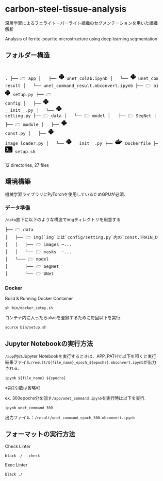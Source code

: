 # carbon-steel-tissue-analysis
深層学習によるフェライト・パーライト組織のセグメンテーションを用いた組織解析

Analysis of ferrite-pearlite microstructure using deep learning segmentation

## フォルダー構造
<link rel="stylesheet" href="https://cdnjs.cloudflare.com/ajax/libs/font-awesome/5.15.3/css/all.min.css" integrity="sha384-9JzIyL4wS5E9T6XvfD0ySc1JC63B4r1mOtL4fFv3Eg==" crossorigin="anonymous">
<pre>

.
├── 🗁 app
│   ├── ![SVG Icon](/readme_svg/python.svg) unet_colab.ipynb
│   └── ![SVG Icon](/readme_svg/python.svg) unet_command.ipynb
├── 🗁 result
│   └── unet_command_result.nbconvert.ipynb
├── 🗁 bin
│   └── ![SVG Icon](/readme_svg/python.svg) setup.py
├── 🗁 config
│   ├── ![SVG Icon](/readme_svg/python.svg) \_\_init__.py
│   └── ![SVG Icon](/readme_svg/python.svg) setting.py
├── 🗁 data
│   └── 🗁 model
│       ├── 🗁 SegNet
│       └── 🗁 UNet
├── 🗁 module
│   ├── ![SVG Icon](/readme_svg/python.svg) const.py
│   ├── ![SVG Icon](/readme_svg/python.svg) image_loader.py
│   └── ![SVG Icon](/readme_svg/python.svg) \_\_init__.py
├── ![SVG Icon](/readme_svg/docker.svg) Dockerfile
├──![SVG Icon](/readme_svg/md_file.svg)README.md
├── ![SVG Icon](/readme_svg/text.svg) requirements.txt
├── ![SVG Icon](/readme_svg/terminal_shell.svg) exec_ipynb.sh
└── ![SVG Icon](/readme_svg/terminal_shell.svg) setup.sh
</pre>
12 directories, 27 files

## 環境構築
機械学習ライブラリにPyTorchを使用しているためGPUが必須.

### データ準備

`/data`直下に以下のような構造でimgディレクトリを用意する
<pre>
├── 🗁 data
│   ├── 🗁 img(`img`には`config/setting.py`内の`const.TRAIN_DIR`の値を入れる)
│   │   ├── 🗁 images ─...
│   │   └── 🗁 masks  ─...
│   └─── 🗁 model
│       ├── 🗁 SegNet
│       └── 🗁 UNet
</pre>

### Docker
Build & Running Docker Container
```
sh bin/docker_setup.sh
```
コンテナ内に入ったらaliasを登録するために毎回以下を実行.
```
source bin/setup.sh
```

## Jupyter Notebookの実行方法
`/app`内のJupyter Notebookを実行するときは、APP_PATHで以下を叩くと実行結果ファイル`/result/${file_name}_epoch_${epochs}.nbconvert.ipynb`が出力される.
```
ipynb ${file_name} ${epochs}
```
※第2引数は省略可

ex. 300epochs分を回す`/app/unet_command.ipynb`を実行時は以下を実行.
```
ipynb unet_command 300
```
出力ファイル：`/result/unet_command_epoch_300.nbconvert.ipynb`

## フォーマットの実行方法
Check Linter
```
black ./ --check
```

Exec Linter
```
black ./
```
